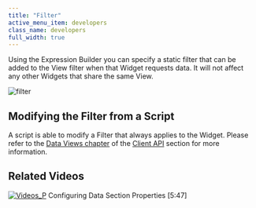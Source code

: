 ```yaml
---
title: "Filter"
active_menu_item: developers
class_name: developers
full_width: true
---
```



Using the Expression Builder you can specify a static filter that can be added to the View filter when that Widget requests data. It will not affect any other Widgets that share the same View.

![filter](/img/docs/filter.zoom84.png)

## Modifying the Filter from a Script

A script is able to modify a Filter that always applies to the Widget. Please refer to the [Data Views chapter](/developers/documentation/scripting-apis/client-api/data-view-functions/) of the [Client API](/developers/documentation/scripting-apis/client-api/) section for more information.

## Related Videos

[![Videos\_P](/img/docs/videos_p.png)](http://www.youtube.com/v/GzJiwBDXlX8?autoplay=1&hd=1&fs=1&showsearch=0&rel=0&) Configuring Data Section Properties [5:47]
